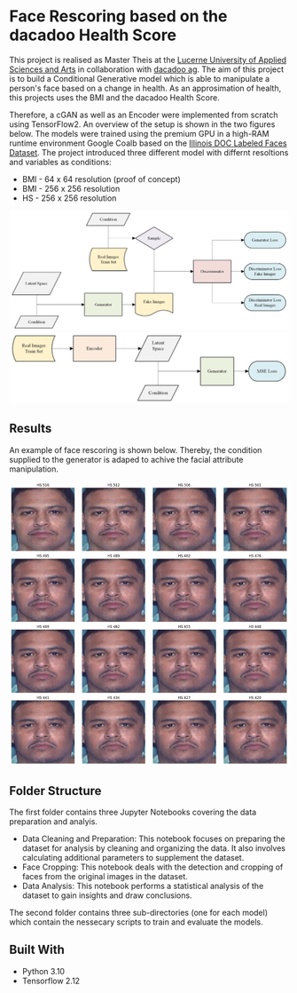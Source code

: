 
# Face Rescoring based on the dacadoo Health Score

This project is realised as Master Theis at the [Lucerne University of Applied Sciences and Arts](https://www.hslu.ch/de-ch/) in collaboration with [dacadoo ag](https://www.dacadoo.com). The aim of this project is to build a Conditional Generative model which is able to manipulate a person's face based on a change in health. As an approsimation of health, this projects uses the BMI and the dacadoo Health Score. 

Therefore, a cGAN as well as an Encoder were implemented from scratch using TensorFlow2. An overview of the setup is shown in the two figures below. The models were trained using the premium GPU in a high-RAM runtime environment Google Coalb based on the [Illinois DOC Labeled Faces Dataset](https://www.kaggle.com/datasets/davidjfisher/illinois-doc-labeled-faces-dataset). The project introduced three different model with differnt resoltions and variables as conditions:

* BMI - 64 x 64 resolution (proof of concept)
* BMI - 256 x 256 resolution
* HS - 256 x 256 resolution

![cGAN](figures/cgan.png)
![Encoder](figures/encoder.png)
## Results

An example of face rescoring is shown below. Thereby, the condition supplied to the generator is adaped to achive the facial attribute manipulation.

![Results](figures/face_rescoring.png)

## Folder Structure

The first folder contains three Jupyter Notebooks covering the data preparation and analyis.

* Data Cleaning and Preparation: This notebook focuses on preparing the dataset for analysis by cleaning and organizing the data. It also involves calculating additional parameters to supplement the dataset.
* Face Cropping: This notebook deals with the detection and cropping of faces from the original images in the dataset.
* Data Analysis: This notebook performs a statistical analysis of the dataset to gain insights and draw conclusions.

The second folder contains three sub-directories (one for each model) which contain the nessecary scripts to train and evaluate the models. 
## Built With

* Python 3.10
* Tensorflow 2.12